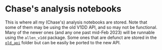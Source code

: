 # Chase's analysis notebooks
This is where all my (Chase's) analysis notebooks are stored. Note that some of them may be using the old V1DD API, and so may not be functional. Many of the newer ones (and any one past mid-Feb 2023) will be runnable using the `allen_v1dd` package. Some ones that are defunct are stored in the [`old_api`](old_api) folder but can be easily be ported to the new API.
